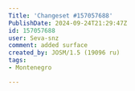 ```yaml
---
Title: 'Changeset #157057688'
PublishDate: 2024-09-24T21:29:47Z
id: 157057688
user: Seva-snz
comment: added surface
created_by: JOSM/1.5 (19096 ru)
tags:
- Montenegro

---
```

